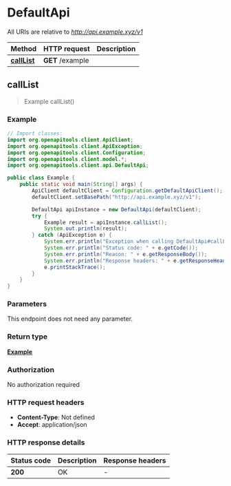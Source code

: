 # DefaultApi

All URIs are relative to *http://api.example.xyz/v1*

| Method | HTTP request | Description |
|------------- | ------------- | -------------|
| [**callList**](DefaultApi.md#callList) | **GET** /example |  |



## callList

> Example callList()



### Example

```java
// Import classes:
import org.openapitools.client.ApiClient;
import org.openapitools.client.ApiException;
import org.openapitools.client.Configuration;
import org.openapitools.client.model.*;
import org.openapitools.client.api.DefaultApi;

public class Example {
    public static void main(String[] args) {
        ApiClient defaultClient = Configuration.getDefaultApiClient();
        defaultClient.setBasePath("http://api.example.xyz/v1");

        DefaultApi apiInstance = new DefaultApi(defaultClient);
        try {
            Example result = apiInstance.callList();
            System.out.println(result);
        } catch (ApiException e) {
            System.err.println("Exception when calling DefaultApi#callList");
            System.err.println("Status code: " + e.getCode());
            System.err.println("Reason: " + e.getResponseBody());
            System.err.println("Response headers: " + e.getResponseHeaders());
            e.printStackTrace();
        }
    }
}
```

### Parameters

This endpoint does not need any parameter.

### Return type

[**Example**](Example.md)

### Authorization

No authorization required

### HTTP request headers

- **Content-Type**: Not defined
- **Accept**: application/json

### HTTP response details
| Status code | Description | Response headers |
|-------------|-------------|------------------|
| **200** | OK |  -  |

